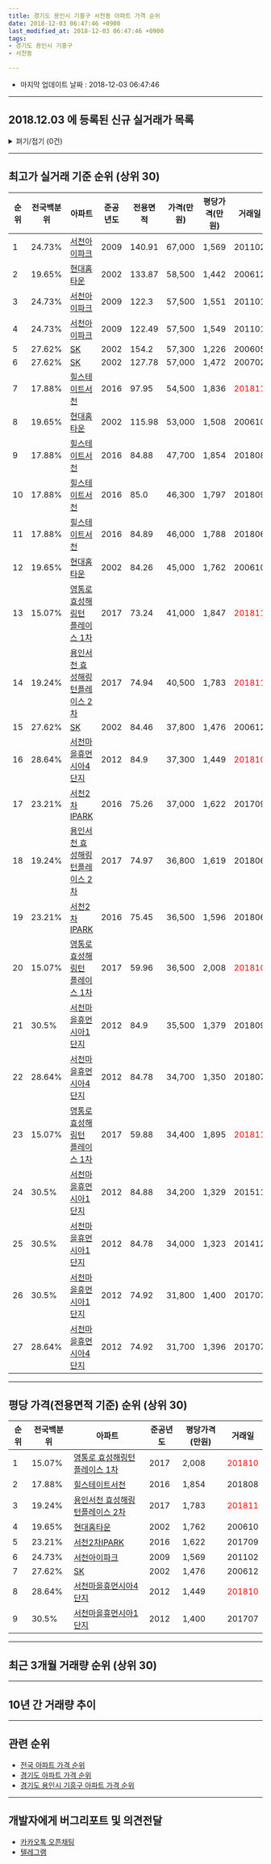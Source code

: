```yaml
---
title: 경기도 용인시 기흥구 서천동 아파트 가격 순위
date: 2018-12-03 06:47:46 +0900
last_modified_at: 2018-12-03 06:47:46 +0900
tags:
- 경기도 용인시 기흥구
- 서천동

---
```


* 마지막 업데이트 날짜 : 2018-12-03 06:47:46

---

## 2018.12.03 에 등록된 신규 실거래가 목록

<details>
<summary>펴기/접기 (0건)</summary>
<div markdown="1">

|아파트|전국백분위|준공년도|전용면적|가격(만원)|평당가격(만원)|거래일|
|---|---|---|---|---|---|---|
|없음|||||||


</div>
</details>

---

## 최고가 실거래 기준 순위 (상위 30)


|순위|전국백분위|아파트|준공년도|전용면적|가격(만원)|평당가격(만원)|거래일|
|---|---|---|---|---|---|---|---|
|1|24.73%|[서천아이파크](https://search.naver.com/search.naver?query=%EA%B2%BD%EA%B8%B0%EB%8F%84+%EC%9A%A9%EC%9D%B8%EC%8B%9C+%EA%B8%B0%ED%9D%A5%EA%B5%AC+%EC%84%9C%EC%B2%9C%EB%8F%99+%EC%84%9C%EC%B2%9C%EC%95%84%EC%9D%B4%ED%8C%8C%ED%81%AC)|2009|140.91|67,000|1,569|201102|
|2|19.65%|[현대홈타운](https://search.naver.com/search.naver?query=%EA%B2%BD%EA%B8%B0%EB%8F%84+%EC%9A%A9%EC%9D%B8%EC%8B%9C+%EA%B8%B0%ED%9D%A5%EA%B5%AC+%EC%84%9C%EC%B2%9C%EB%8F%99+%ED%98%84%EB%8C%80%ED%99%88%ED%83%80%EC%9A%B4)|2002|133.87|58,500|1,442|200612|
|3|24.73%|[서천아이파크](https://search.naver.com/search.naver?query=%EA%B2%BD%EA%B8%B0%EB%8F%84+%EC%9A%A9%EC%9D%B8%EC%8B%9C+%EA%B8%B0%ED%9D%A5%EA%B5%AC+%EC%84%9C%EC%B2%9C%EB%8F%99+%EC%84%9C%EC%B2%9C%EC%95%84%EC%9D%B4%ED%8C%8C%ED%81%AC)|2009|122.3|57,500|1,551|201101|
|4|24.73%|[서천아이파크](https://search.naver.com/search.naver?query=%EA%B2%BD%EA%B8%B0%EB%8F%84+%EC%9A%A9%EC%9D%B8%EC%8B%9C+%EA%B8%B0%ED%9D%A5%EA%B5%AC+%EC%84%9C%EC%B2%9C%EB%8F%99+%EC%84%9C%EC%B2%9C%EC%95%84%EC%9D%B4%ED%8C%8C%ED%81%AC)|2009|122.49|57,500|1,549|201101|
|5|27.62%|[SK](https://search.naver.com/search.naver?query=%EA%B2%BD%EA%B8%B0%EB%8F%84+%EC%9A%A9%EC%9D%B8%EC%8B%9C+%EA%B8%B0%ED%9D%A5%EA%B5%AC+%EC%84%9C%EC%B2%9C%EB%8F%99+SK)|2002|154.2|57,300|1,226|200605|
|6|27.62%|[SK](https://search.naver.com/search.naver?query=%EA%B2%BD%EA%B8%B0%EB%8F%84+%EC%9A%A9%EC%9D%B8%EC%8B%9C+%EA%B8%B0%ED%9D%A5%EA%B5%AC+%EC%84%9C%EC%B2%9C%EB%8F%99+SK)|2002|127.78|57,000|1,472|200702|
|7|17.88%|[힐스테이트서천](https://search.naver.com/search.naver?query=%EA%B2%BD%EA%B8%B0%EB%8F%84+%EC%9A%A9%EC%9D%B8%EC%8B%9C+%EA%B8%B0%ED%9D%A5%EA%B5%AC+%EC%84%9C%EC%B2%9C%EB%8F%99+%ED%9E%90%EC%8A%A4%ED%85%8C%EC%9D%B4%ED%8A%B8%EC%84%9C%EC%B2%9C)|2016|97.95|54,500|1,836|<span style="color:red">201811</span>|
|8|19.65%|[현대홈타운](https://search.naver.com/search.naver?query=%EA%B2%BD%EA%B8%B0%EB%8F%84+%EC%9A%A9%EC%9D%B8%EC%8B%9C+%EA%B8%B0%ED%9D%A5%EA%B5%AC+%EC%84%9C%EC%B2%9C%EB%8F%99+%ED%98%84%EB%8C%80%ED%99%88%ED%83%80%EC%9A%B4)|2002|115.98|53,000|1,508|200610|
|9|17.88%|[힐스테이트서천](https://search.naver.com/search.naver?query=%EA%B2%BD%EA%B8%B0%EB%8F%84+%EC%9A%A9%EC%9D%B8%EC%8B%9C+%EA%B8%B0%ED%9D%A5%EA%B5%AC+%EC%84%9C%EC%B2%9C%EB%8F%99+%ED%9E%90%EC%8A%A4%ED%85%8C%EC%9D%B4%ED%8A%B8%EC%84%9C%EC%B2%9C)|2016|84.88|47,700|1,854|201808|
|10|17.88%|[힐스테이트서천](https://search.naver.com/search.naver?query=%EA%B2%BD%EA%B8%B0%EB%8F%84+%EC%9A%A9%EC%9D%B8%EC%8B%9C+%EA%B8%B0%ED%9D%A5%EA%B5%AC+%EC%84%9C%EC%B2%9C%EB%8F%99+%ED%9E%90%EC%8A%A4%ED%85%8C%EC%9D%B4%ED%8A%B8%EC%84%9C%EC%B2%9C)|2016|85.0|46,300|1,797|201809|
|11|17.88%|[힐스테이트서천](https://search.naver.com/search.naver?query=%EA%B2%BD%EA%B8%B0%EB%8F%84+%EC%9A%A9%EC%9D%B8%EC%8B%9C+%EA%B8%B0%ED%9D%A5%EA%B5%AC+%EC%84%9C%EC%B2%9C%EB%8F%99+%ED%9E%90%EC%8A%A4%ED%85%8C%EC%9D%B4%ED%8A%B8%EC%84%9C%EC%B2%9C)|2016|84.89|46,000|1,788|201806|
|12|19.65%|[현대홈타운](https://search.naver.com/search.naver?query=%EA%B2%BD%EA%B8%B0%EB%8F%84+%EC%9A%A9%EC%9D%B8%EC%8B%9C+%EA%B8%B0%ED%9D%A5%EA%B5%AC+%EC%84%9C%EC%B2%9C%EB%8F%99+%ED%98%84%EB%8C%80%ED%99%88%ED%83%80%EC%9A%B4)|2002|84.26|45,000|1,762|200610|
|13|15.07%|[영통로 효성해링턴 플레이스 1차](https://search.naver.com/search.naver?query=%EA%B2%BD%EA%B8%B0%EB%8F%84+%EC%9A%A9%EC%9D%B8%EC%8B%9C+%EA%B8%B0%ED%9D%A5%EA%B5%AC+%EC%84%9C%EC%B2%9C%EB%8F%99+%EC%98%81%ED%86%B5%EB%A1%9C+%ED%9A%A8%EC%84%B1%ED%95%B4%EB%A7%81%ED%84%B4+%ED%94%8C%EB%A0%88%EC%9D%B4%EC%8A%A4+1%EC%B0%A8)|2017|73.24|41,000|1,847|<span style="color:red">201811</span>|
|14|19.24%|[용인서천 효성해링턴플레이스 2차](https://search.naver.com/search.naver?query=%EA%B2%BD%EA%B8%B0%EB%8F%84+%EC%9A%A9%EC%9D%B8%EC%8B%9C+%EA%B8%B0%ED%9D%A5%EA%B5%AC+%EC%84%9C%EC%B2%9C%EB%8F%99+%EC%9A%A9%EC%9D%B8%EC%84%9C%EC%B2%9C+%ED%9A%A8%EC%84%B1%ED%95%B4%EB%A7%81%ED%84%B4%ED%94%8C%EB%A0%88%EC%9D%B4%EC%8A%A4+2%EC%B0%A8)|2017|74.94|40,500|1,783|<span style="color:red">201811</span>|
|15|27.62%|[SK](https://search.naver.com/search.naver?query=%EA%B2%BD%EA%B8%B0%EB%8F%84+%EC%9A%A9%EC%9D%B8%EC%8B%9C+%EA%B8%B0%ED%9D%A5%EA%B5%AC+%EC%84%9C%EC%B2%9C%EB%8F%99+SK)|2002|84.46|37,800|1,476|200612|
|16|28.64%|[서천마을휴먼시아4단지](https://search.naver.com/search.naver?query=%EA%B2%BD%EA%B8%B0%EB%8F%84+%EC%9A%A9%EC%9D%B8%EC%8B%9C+%EA%B8%B0%ED%9D%A5%EA%B5%AC+%EC%84%9C%EC%B2%9C%EB%8F%99+%EC%84%9C%EC%B2%9C%EB%A7%88%EC%9D%84%ED%9C%B4%EB%A8%BC%EC%8B%9C%EC%95%844%EB%8B%A8%EC%A7%80)|2012|84.9|37,300|1,449|<span style="color:red">201810</span>|
|17|23.21%|[서천2차IPARK](https://search.naver.com/search.naver?query=%EA%B2%BD%EA%B8%B0%EB%8F%84+%EC%9A%A9%EC%9D%B8%EC%8B%9C+%EA%B8%B0%ED%9D%A5%EA%B5%AC+%EC%84%9C%EC%B2%9C%EB%8F%99+%EC%84%9C%EC%B2%9C2%EC%B0%A8IPARK)|2016|75.26|37,000|1,622|201709|
|18|19.24%|[용인서천 효성해링턴플레이스 2차](https://search.naver.com/search.naver?query=%EA%B2%BD%EA%B8%B0%EB%8F%84+%EC%9A%A9%EC%9D%B8%EC%8B%9C+%EA%B8%B0%ED%9D%A5%EA%B5%AC+%EC%84%9C%EC%B2%9C%EB%8F%99+%EC%9A%A9%EC%9D%B8%EC%84%9C%EC%B2%9C+%ED%9A%A8%EC%84%B1%ED%95%B4%EB%A7%81%ED%84%B4%ED%94%8C%EB%A0%88%EC%9D%B4%EC%8A%A4+2%EC%B0%A8)|2017|74.97|36,800|1,619|201806|
|19|23.21%|[서천2차IPARK](https://search.naver.com/search.naver?query=%EA%B2%BD%EA%B8%B0%EB%8F%84+%EC%9A%A9%EC%9D%B8%EC%8B%9C+%EA%B8%B0%ED%9D%A5%EA%B5%AC+%EC%84%9C%EC%B2%9C%EB%8F%99+%EC%84%9C%EC%B2%9C2%EC%B0%A8IPARK)|2016|75.45|36,500|1,596|201806|
|20|15.07%|[영통로 효성해링턴 플레이스 1차](https://search.naver.com/search.naver?query=%EA%B2%BD%EA%B8%B0%EB%8F%84+%EC%9A%A9%EC%9D%B8%EC%8B%9C+%EA%B8%B0%ED%9D%A5%EA%B5%AC+%EC%84%9C%EC%B2%9C%EB%8F%99+%EC%98%81%ED%86%B5%EB%A1%9C+%ED%9A%A8%EC%84%B1%ED%95%B4%EB%A7%81%ED%84%B4+%ED%94%8C%EB%A0%88%EC%9D%B4%EC%8A%A4+1%EC%B0%A8)|2017|59.96|36,500|2,008|<span style="color:red">201810</span>|
|21|30.5%|[서천마을휴먼시아1단지](https://search.naver.com/search.naver?query=%EA%B2%BD%EA%B8%B0%EB%8F%84+%EC%9A%A9%EC%9D%B8%EC%8B%9C+%EA%B8%B0%ED%9D%A5%EA%B5%AC+%EC%84%9C%EC%B2%9C%EB%8F%99+%EC%84%9C%EC%B2%9C%EB%A7%88%EC%9D%84%ED%9C%B4%EB%A8%BC%EC%8B%9C%EC%95%841%EB%8B%A8%EC%A7%80)|2012|84.9|35,500|1,379|201809|
|22|28.64%|[서천마을휴먼시아4단지](https://search.naver.com/search.naver?query=%EA%B2%BD%EA%B8%B0%EB%8F%84+%EC%9A%A9%EC%9D%B8%EC%8B%9C+%EA%B8%B0%ED%9D%A5%EA%B5%AC+%EC%84%9C%EC%B2%9C%EB%8F%99+%EC%84%9C%EC%B2%9C%EB%A7%88%EC%9D%84%ED%9C%B4%EB%A8%BC%EC%8B%9C%EC%95%844%EB%8B%A8%EC%A7%80)|2012|84.78|34,700|1,350|201807|
|23|15.07%|[영통로 효성해링턴 플레이스 1차](https://search.naver.com/search.naver?query=%EA%B2%BD%EA%B8%B0%EB%8F%84+%EC%9A%A9%EC%9D%B8%EC%8B%9C+%EA%B8%B0%ED%9D%A5%EA%B5%AC+%EC%84%9C%EC%B2%9C%EB%8F%99+%EC%98%81%ED%86%B5%EB%A1%9C+%ED%9A%A8%EC%84%B1%ED%95%B4%EB%A7%81%ED%84%B4+%ED%94%8C%EB%A0%88%EC%9D%B4%EC%8A%A4+1%EC%B0%A8)|2017|59.88|34,400|1,895|<span style="color:red">201811</span>|
|24|30.5%|[서천마을휴먼시아1단지](https://search.naver.com/search.naver?query=%EA%B2%BD%EA%B8%B0%EB%8F%84+%EC%9A%A9%EC%9D%B8%EC%8B%9C+%EA%B8%B0%ED%9D%A5%EA%B5%AC+%EC%84%9C%EC%B2%9C%EB%8F%99+%EC%84%9C%EC%B2%9C%EB%A7%88%EC%9D%84%ED%9C%B4%EB%A8%BC%EC%8B%9C%EC%95%841%EB%8B%A8%EC%A7%80)|2012|84.88|34,200|1,329|201511|
|25|30.5%|[서천마을휴먼시아1단지](https://search.naver.com/search.naver?query=%EA%B2%BD%EA%B8%B0%EB%8F%84+%EC%9A%A9%EC%9D%B8%EC%8B%9C+%EA%B8%B0%ED%9D%A5%EA%B5%AC+%EC%84%9C%EC%B2%9C%EB%8F%99+%EC%84%9C%EC%B2%9C%EB%A7%88%EC%9D%84%ED%9C%B4%EB%A8%BC%EC%8B%9C%EC%95%841%EB%8B%A8%EC%A7%80)|2012|84.78|34,000|1,323|201412|
|26|30.5%|[서천마을휴먼시아1단지](https://search.naver.com/search.naver?query=%EA%B2%BD%EA%B8%B0%EB%8F%84+%EC%9A%A9%EC%9D%B8%EC%8B%9C+%EA%B8%B0%ED%9D%A5%EA%B5%AC+%EC%84%9C%EC%B2%9C%EB%8F%99+%EC%84%9C%EC%B2%9C%EB%A7%88%EC%9D%84%ED%9C%B4%EB%A8%BC%EC%8B%9C%EC%95%841%EB%8B%A8%EC%A7%80)|2012|74.92|31,800|1,400|201707|
|27|28.64%|[서천마을휴먼시아4단지](https://search.naver.com/search.naver?query=%EA%B2%BD%EA%B8%B0%EB%8F%84+%EC%9A%A9%EC%9D%B8%EC%8B%9C+%EA%B8%B0%ED%9D%A5%EA%B5%AC+%EC%84%9C%EC%B2%9C%EB%8F%99+%EC%84%9C%EC%B2%9C%EB%A7%88%EC%9D%84%ED%9C%B4%EB%A8%BC%EC%8B%9C%EC%95%844%EB%8B%A8%EC%A7%80)|2012|74.92|31,700|1,396|201707|


---

## 평당 가격(전용면적 기준) 순위 (상위 30)


|순위|전국백분위|아파트|준공년도|평당가격(만원)|거래일|
|---|---|---|---|---|---|
|1|15.07%|[영통로 효성해링턴 플레이스 1차](https://search.naver.com/search.naver?query=%EA%B2%BD%EA%B8%B0%EB%8F%84+%EC%9A%A9%EC%9D%B8%EC%8B%9C+%EA%B8%B0%ED%9D%A5%EA%B5%AC+%EC%84%9C%EC%B2%9C%EB%8F%99+%EC%98%81%ED%86%B5%EB%A1%9C+%ED%9A%A8%EC%84%B1%ED%95%B4%EB%A7%81%ED%84%B4+%ED%94%8C%EB%A0%88%EC%9D%B4%EC%8A%A4+1%EC%B0%A8)|2017|2,008|<span style="color:red">201810</span>|
|2|17.88%|[힐스테이트서천](https://search.naver.com/search.naver?query=%EA%B2%BD%EA%B8%B0%EB%8F%84+%EC%9A%A9%EC%9D%B8%EC%8B%9C+%EA%B8%B0%ED%9D%A5%EA%B5%AC+%EC%84%9C%EC%B2%9C%EB%8F%99+%ED%9E%90%EC%8A%A4%ED%85%8C%EC%9D%B4%ED%8A%B8%EC%84%9C%EC%B2%9C)|2016|1,854|201808|
|3|19.24%|[용인서천 효성해링턴플레이스 2차](https://search.naver.com/search.naver?query=%EA%B2%BD%EA%B8%B0%EB%8F%84+%EC%9A%A9%EC%9D%B8%EC%8B%9C+%EA%B8%B0%ED%9D%A5%EA%B5%AC+%EC%84%9C%EC%B2%9C%EB%8F%99+%EC%9A%A9%EC%9D%B8%EC%84%9C%EC%B2%9C+%ED%9A%A8%EC%84%B1%ED%95%B4%EB%A7%81%ED%84%B4%ED%94%8C%EB%A0%88%EC%9D%B4%EC%8A%A4+2%EC%B0%A8)|2017|1,783|<span style="color:red">201811</span>|
|4|19.65%|[현대홈타운](https://search.naver.com/search.naver?query=%EA%B2%BD%EA%B8%B0%EB%8F%84+%EC%9A%A9%EC%9D%B8%EC%8B%9C+%EA%B8%B0%ED%9D%A5%EA%B5%AC+%EC%84%9C%EC%B2%9C%EB%8F%99+%ED%98%84%EB%8C%80%ED%99%88%ED%83%80%EC%9A%B4)|2002|1,762|200610|
|5|23.21%|[서천2차IPARK](https://search.naver.com/search.naver?query=%EA%B2%BD%EA%B8%B0%EB%8F%84+%EC%9A%A9%EC%9D%B8%EC%8B%9C+%EA%B8%B0%ED%9D%A5%EA%B5%AC+%EC%84%9C%EC%B2%9C%EB%8F%99+%EC%84%9C%EC%B2%9C2%EC%B0%A8IPARK)|2016|1,622|201709|
|6|24.73%|[서천아이파크](https://search.naver.com/search.naver?query=%EA%B2%BD%EA%B8%B0%EB%8F%84+%EC%9A%A9%EC%9D%B8%EC%8B%9C+%EA%B8%B0%ED%9D%A5%EA%B5%AC+%EC%84%9C%EC%B2%9C%EB%8F%99+%EC%84%9C%EC%B2%9C%EC%95%84%EC%9D%B4%ED%8C%8C%ED%81%AC)|2009|1,569|201102|
|7|27.62%|[SK](https://search.naver.com/search.naver?query=%EA%B2%BD%EA%B8%B0%EB%8F%84+%EC%9A%A9%EC%9D%B8%EC%8B%9C+%EA%B8%B0%ED%9D%A5%EA%B5%AC+%EC%84%9C%EC%B2%9C%EB%8F%99+SK)|2002|1,476|200612|
|8|28.64%|[서천마을휴먼시아4단지](https://search.naver.com/search.naver?query=%EA%B2%BD%EA%B8%B0%EB%8F%84+%EC%9A%A9%EC%9D%B8%EC%8B%9C+%EA%B8%B0%ED%9D%A5%EA%B5%AC+%EC%84%9C%EC%B2%9C%EB%8F%99+%EC%84%9C%EC%B2%9C%EB%A7%88%EC%9D%84%ED%9C%B4%EB%A8%BC%EC%8B%9C%EC%95%844%EB%8B%A8%EC%A7%80)|2012|1,449|<span style="color:red">201810</span>|
|9|30.5%|[서천마을휴먼시아1단지](https://search.naver.com/search.naver?query=%EA%B2%BD%EA%B8%B0%EB%8F%84+%EC%9A%A9%EC%9D%B8%EC%8B%9C+%EA%B8%B0%ED%9D%A5%EA%B5%AC+%EC%84%9C%EC%B2%9C%EB%8F%99+%EC%84%9C%EC%B2%9C%EB%A7%88%EC%9D%84%ED%9C%B4%EB%A8%BC%EC%8B%9C%EC%95%841%EB%8B%A8%EC%A7%80)|2012|1,400|201707|


---

## 최근 3개월 거래량 순위 (상위 30)


<div style="width:100%;">
    <canvas id="deal_count_ranking" height="250"></canvas>
</div>


<script>
new Chart(document.getElementById("deal_count_ranking"), {
    type: 'horizontalBar',
    data: {
        labels: ['영통로 효성해링턴 플레이스 1차', '서천마을휴먼시아1단지', 'SK', '힐스테이트서천', '서천마을휴먼시아4단지', '현대홈타운', '서천2차IPARK', '용인서천 효성해링턴플레이스 2차'],
        datasets: [{
            label: '실거래 수',
            data: [15, 12, 8, 8, 7, 2, 2, 1],
            borderColor: "rgba(255, 0, 128, 1)",
            backgroundColor: "rgba(255, 0, 128, 0.5)",
            fill: false,
        }]
    },
    options: {
        responsive: true,
        title: {
            display: true,
            text: '최근 3개월 거래량 순위'
        },
        tooltips: {
            mode: 'index',
            intersect: false,
            callbacks: {
                title: function(tooltipItems, data) {
                    return "실거래 수:";
                },
                label: function(tooltipItem, data) {
                    return data.labels[tooltipItem.index] + ": " + tooltipItem.xLabel;
                }
            }
        },
        hover: {
            mode: 'nearest',
            intersect: true
        },
        scales: {
            xAxes: [{
                display: true,
                scaleLabel: {
                    display: true,
                    labelString: '실거래 수'
                },
                ticks: {
                    suggestedMin: 0,
                }
            }],
            yAxes: [{
                display: true,
                ticks: {
                    autoSkip: false,
                    callback: function(value, index, values) {
                        if (value.length > 15)
                            return value.substr(0, 13) + "...";
                        else
                            return value;
                    }
                },
                scaleLabel: {
                    display: false,
                }
            }]
        }
    }
});

</script>


---

## 10년 간 거래량 추이


<div style="width:100%;">
    <canvas id="deal_progress" height="250"></canvas>
</div>

<script>
new Chart(document.getElementById("deal_progress"), {
    type: 'line',
    data: {
        labels: ['200812','200901','200902','200903','200904','200905','200906','200907','200908','200909','200910','200911','200912','201001','201002','201003','201004','201005','201006','201007','201008','201009','201010','201011','201012','201101','201102','201103','201104','201105','201106','201107','201108','201109','201110','201111','201112','201201','201202','201203','201204','201205','201206','201207','201208','201209','201210','201211','201212','201301','201302','201303','201304','201305','201306','201307','201308','201309','201310','201311','201312','201401','201402','201403','201404','201405','201406','201407','201408','201409','201410','201411','201412','201501','201502','201503','201504','201505','201506','201507','201508','201509','201510','201511','201512','201601','201602','201603','201604','201605','201606','201607','201608','201609','201610','201611','201612','201701','201702','201703','201704','201705','201706','201707','201708','201709','201710','201711','201712','201801','201802','201803','201804','201805','201806','201807','201808','201809','201810','201811','201812'],
        datasets: [{
            label: '실거래 수',
            pointRadius: 1,
            data: [2, 4, 11, 5, 13, 10, 14, 8, 7, 6, 2, 3, 5, 4, 2, 1, 3, 3, 6, 2, 3, 2, 7, 7, 10, 18, 13, 12, 5, 5, 9, 8, 7, 1, 4, 6, 3, 5, 2, 2, 4, 4, 4, 3, 1, 4, 10, 8, 11, 5, 15, 21, 21, 27, 23, 2, 10, 6, 22, 8, 11, 20, 21, 16, 18, 14, 18, 18, 19, 15, 12, 13, 24, 15, 13, 23, 19, 20, 22, 19, 15, 25, 19, 21, 7, 3, 4, 8, 11, 18, 17, 15, 19, 33, 25, 15, 16, 13, 11, 16, 11, 16, 19, 25, 14, 19, 10, 13, 14, 13, 13, 23, 20, 26, 31, 25, 16, 40, 38, 17, 0],
            borderColor: "rgba(255, 201, 14, 1)",
            backgroundColor: "rgba(255, 201, 14, 0.5)",
            fill: true,
        }]
    },
    options: {
        responsive: true,
        title: {
            display: true,
            text: '10년간 거래량 추이'
        },
        tooltips: {
            mode: 'index',
            intersect: false,
        },
        hover: {
            mode: 'nearest',
            intersect: true
        },
        scales: {
            xAxes: [{
                display: true,
                scaleLabel: {
                    display: true,
                    labelString: '년/월'
                }
            }],
            yAxes: [{
                display: true,
                ticks: {
                    suggestedMin: 0,
                },
                scaleLabel: {
                    display: true,
                    labelString: '실거래 수'
                }
            }]
        }
    }
});

</script>


---

## 관련 순위

- [전국 아파트 가격 순위](https://inasie.github.io/apt-ranking/전국)
- [경기도 아파트 가격 순위](https://inasie.github.io/apt-ranking/경기도)
- [경기도 용인시 기흥구 아파트 가격 순위](https://inasie.github.io/apt-ranking/경기도-용인시-기흥구)


---

## 개발자에게 버그리포트 및 의견전달

- [카카오톡 오픈채팅](https://open.kakao.com/o/gLJUAP4)
- [텔레그램](https://t.me/inasie)

